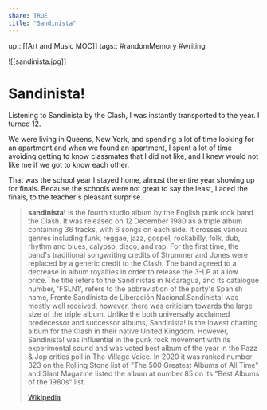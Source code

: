 ```yaml
---
share: TRUE
title: "Sandinista"
---
```

up:: [[Art and Music MOC]]
tags:: #randomMemory #writing 

![[sandinista.jpg]]

# Sandinista!
Listening to Sandinista by the Clash, I was instantly transported to the year. I turned 12. 

We were living in Queens, New York, and spending a lot of time looking for an apartment and when we found an apartment, I spent a lot of time avoiding getting to know classmates that I did not like, and I knew would not like me if we got to know each other. 

That was the school year I stayed home, almost the entire year showing up for finals. Because the schools were not great to say the least, I aced the finals, to the teacher's pleasant surprise.




> **sandinista!** is the fourth studio album by the English punk rock band the Clash. It was released on 12 December 1980 as a triple album containing 36 tracks, with 6 songs on each side. It crosses various genres including funk, reggae, jazz, gospel, rockabilly, folk, dub, rhythm and blues, calypso, disco, and rap. For the first time, the band's traditional songwriting credits of Strummer and Jones were replaced by a generic credit to the Clash.  The band agreed to a decrease in album royalties in order to release the 3-LP at a low price.The title refers to the Sandinistas in Nicaragua, and its catalogue number, 'FSLN1', refers to the abbreviation of the party's Spanish name, Frente Sandinista de Liberación Nacional.Sandinista! was mostly well received, however, there was criticism towards the large size of the triple album. Unlike the both universally acclaimed predecessor and successor albums, Sandinista! is the lowest charting album for the Clash in their native United Kingdom. However, Sandinista! was influential in the punk rock movement with its experimental sound and was voted best album of the year in the Pazz & Jop critics poll in The Village Voice. In 2020 it was ranked number 323 on the Rolling Stone list of "The 500 Greatest Albums of All Time" and Slant Magazine listed the album at number 85 on its "Best Albums of the 1980s" list.
>
> [Wikipedia](https://en.wikipedia.org/wiki/Sandinista!)
